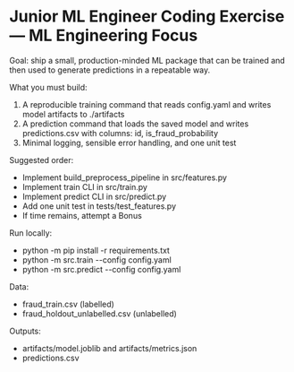 # Junior ML Engineer Coding Exercise — ML Engineering Focus

Goal: ship a small, production-minded ML package that can be trained and then used to generate predictions in a repeatable way.

What you must build:
1. A reproducible training command that reads config.yaml and writes model artifacts to ./artifacts
2. A prediction command that loads the saved model and writes predictions.csv with columns: id, is_fraud_probability
3. Minimal logging, sensible error handling, and one unit test

Suggested order:
- Implement build_preprocess_pipeline in src/features.py
- Implement train CLI in src/train.py
- Implement predict CLI in src/predict.py
- Add one unit test in tests/test_features.py
- If time remains, attempt a Bonus

Run locally:
- python -m pip install -r requirements.txt
- python -m src.train --config config.yaml
- python -m src.predict --config config.yaml

Data:
- fraud_train.csv (labelled)
- fraud_holdout_unlabelled.csv (unlabelled)

Outputs:
- artifacts/model.joblib and artifacts/metrics.json
- predictions.csv

